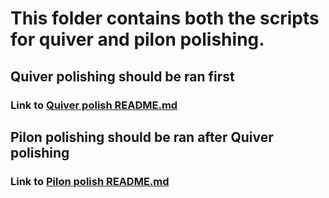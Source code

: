 # This folder contains both the scripts for quiver and pilon polishing.

## Quiver polishing should be ran first

### Link to [Quiver polish README.md](Quiver/README.md)

## Pilon polishing should be ran after Quiver polishing

### Link to [Pilon polish README.md](Pilon/README.md)